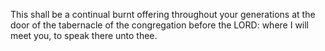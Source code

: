 This shall be a continual burnt offering throughout your generations at the door of the tabernacle of the congregation before the LORD: where I will meet you, to speak there unto thee.
